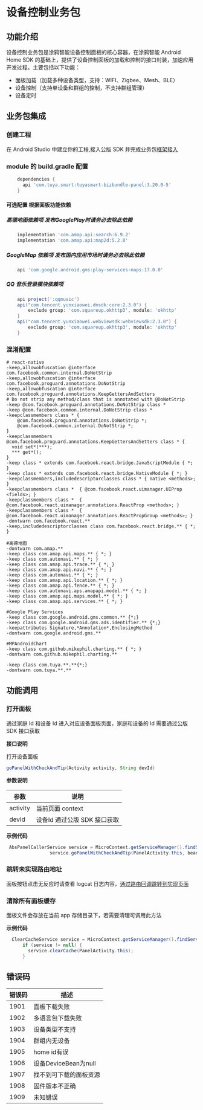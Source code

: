 # 设备控制业务包

 ## 功能介绍

设备控制业务包是涂鸦智能设备控制面板的核心容器，在涂鸦智能 Android Home SDK 的基础上，提供了设备控制面板的加载和控制的接口封装，加速应用开发过程。主要包括以下功能：
* 面板加载（加载多种设备类型，支持：WIFI、Zigbee、Mesh、BLE）
* 设备控制（支持单设备和群组的控制，不支持群组管理）
* 设备定时

## 业务包集成
### 创建工程

在 Android Studio 中建立你的工程,接入公版 SDK 并完成业务包[框架接入](./access.md)

### module 的 build.gradle 配置

  ``` groovy
      dependencies {
        api 'com.tuya.smart:tuyasmart-bizbundle-panel:3.20.0-5'
      }
  ```

  ####  可选配置 根据面板功能依赖

  ##### 高德地图依赖项 发布GooglePlay时请务必去除此依赖

  ``` groovy
      implementation 'com.amap.api:search:6.9.2'
      implementation 'com.amap.api:map2d:5.2.0'
  ```

  ##### GoogleMap 依赖项 发布国内应用市场时请务必去除此依赖

  ``` groovy
      api 'com.google.android.gms:play-services-maps:17.0.0'
  ```

  ##### QQ 音乐登录模块依赖项

  ``` groovy
      api project(':qqmusic')
      api("com.tencent.yunxiaowei.dmsdk:core:2.3.0") {
          exclude group: 'com.squareup.okhttp3', module: 'okhttp'
      }
      api("com.tencent.yunxiaowei.webviewsdk:webviewsdk:2.3.0") {
          exclude group: 'com.squareup.okhttp3', module: 'okhttp'
      }
  ```
  
### 混淆配置

  ``` 
  # react-native
  -keep,allowobfuscation @interface com.facebook.common.internal.DoNotStrip
  -keep,allowobfuscation @interface com.facebook.proguard.annotations.DoNotStrip
  -keep,allowobfuscation @interface com.facebook.proguard.annotations.KeepGettersAndSetters
  # Do not strip any method/class that is annotated with @DoNotStrip
  -keep @com.facebook.proguard.annotations.DoNotStrip class *
  -keep @com.facebook.common.internal.DoNotStrip class *
  -keepclassmembers class * {
      @com.facebook.proguard.annotations.DoNotStrip *;
      @com.facebook.common.internal.DoNotStrip *;
  }
  -keepclassmembers @com.facebook.proguard.annotations.KeepGettersAndSetters class * {
    void set*(***);
    *** get*();
  }
  -keep class * extends com.facebook.react.bridge.JavaScriptModule { *; }
  -keep class * extends com.facebook.react.bridge.NativeModule { *; }
  -keepclassmembers,includedescriptorclasses class * { native <methods>; }
  -keepclassmembers class *  { @com.facebook.react.uimanager.UIProp <fields>; }
  -keepclassmembers class *  { @com.facebook.react.uimanager.annotations.ReactProp <methods>; }
  -keepclassmembers class *  { @com.facebook.react.uimanager.annotations.ReactPropGroup <methods>; }
  -dontwarn com.facebook.react.**
  -keep,includedescriptorclasses class com.facebook.react.bridge.** { *; }

  #高德地图
  -dontwarn com.amap.**
  -keep class com.amap.api.maps.** { *; }
  -keep class com.autonavi.** { *; }
  -keep class com.amap.api.trace.** { *; }
  -keep class com.amap.api.navi.** { *; }
  -keep class com.autonavi.** { *; }
  -keep class com.amap.api.location.** { *; }
  -keep class com.amap.api.fence.** { *; }
  -keep class com.autonavi.aps.amapapi.model.** { *; }
  -keep class com.amap.api.maps.model.** { *; }
  -keep class com.amap.api.services.** { *; }

  #Google Play Services
  -keep class com.google.android.gms.common.** {*;}
  -keep class com.google.android.gms.ads.identifier.** {*;}
  -keepattributes Signature,*Annotation*,EnclosingMethod
  -dontwarn com.google.android.gms.**

  #MPAndroidChart
  -keep class com.github.mikephil.charting.** { *; }
  -dontwarn com.github.mikephil.charting.**

  -keep class com.tuya.**.**{*;}
  -dontwarn com.tuya.**.**
  ```

## 功能调用

### 打开面板

通过家庭 Id 和设备 Id 进入对应设备面板页面，家庭和设备的 Id 需要通过公版 SDK 接口获取

**接口说明**

打开设备面板

``` java
goPanelWithCheckAndTip(Activity activity, String devId)
```
**参数说明**

| 参数         | 说明                                                         |
| ------------ | ------------------------------------------------------------ |
| activity     | 当前页面 context |
| devId        | 设备Id 通过公版 SDK 接口获取                                |

**示例代码**
``` java
 AbsPanelCallerService service = MicroContext.getServiceManager().findServiceByInterface(AbsPanelCallerService.class.getName());
                service.goPanelWithCheckAndTip(PanelActivity.this, bean.devId);
```

### 跳转未实现路由地址

面板按钮点击无反应时请查看 logcat 日志内容，[通过路由回调跳转到实现页面](./access.md#application-初始化)

### 清除所有面板缓存

面板文件会存放在当前 app 存储目录下，若需要清理可调用此方法

**示例代码**

``` java
  ClearCacheService service = MicroContext.getServiceManager().findServiceByInterface(ClearCacheService.class.getName());
      if (service != null) {
        service.clearCache(PanelActivity.this);
      }
```

## 错误码

| 错误码 | 描述                  |
| ------ | ---------------------- |
| 1901   | 面板下载失败           |
| 1902   | 多语言包下载失败       |
| 1903   | 设备类型不支持         |
| 1904   | 群组内无设备           |
| 1905   | home id有误            |
| 1906   | 设备DeviceBean为null   |
| 1907   | 找不到可下载的面板资源 |
| 1908   | 固件版本不正确         |
| 1909   | 未知错误               |